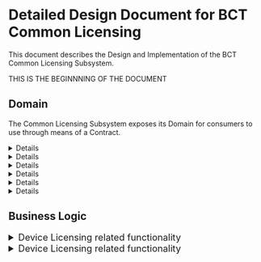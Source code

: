 Detailed Design Document for BCT Common Licensing
=================================================

This document describes the Design and Implementation of the BCT Common
Licensing Subsystem.

THIS IS THE BEGINNNING OF THE DOCUMENT

## Domain

The Common Licensing Subsystem exposes its Domain for consumers to use through means of a Contract.

<details>
<|01-domain/01-entities/entities.md|>
</details>

<details>
<|01-domain/02-commands/commands.md|>
</details>

<details>
<|01-domain/03-events/events.md|>
</details>

<details>
{{01-domain/04-queries/queries.md}}
</details>

<details>
<|01-domain/05-responses/responses.md|>
</details>

<details>
<|01-domain/06-significant-classes/significant-classes.md|>
</details>

## Business Logic

<!---------------------------------------------------------------------------------
                Feature License Related Functionality
----------------------------------------------------------------------------------->

<details>
<summary style="font-size: 1.3em";>Device Licensing related functionality</summary><blockquote>

<details id="class-overview">
<summary style="font-size: 1.1em">Class Overview</summary><blockquote>

<details id="device-validators">
<|02-business-logic/01-device-licensing/01-class-overview/01-validators/validators.md|>
</details>

<details id="device-managers">
<|02-business-logic/01-device-licensing/01-class-overview/02-managers/managers.md|>
</details>

<details id="device-handlers">
<|02-business-logic/01-device-licensing/01-class-overview/03-handlers/handlers.md|>
</details>

</blockquote></details><!--This closes class overview details-->

<details id="Business Logic Specifications">
<|02-business-logic/01-device-licensing/02-logic-specifications/logic-specifications.md|>
</details>

</blockquote></details><!--This closes device licensing related functionality details-->

<!---------------------------------------------------------------------------------
                Token License Related Functionality
----------------------------------------------------------------------------------->

<details>
<summary style="font-size: 1.3em";>Device Licensing related functionality</summary>

<details id="class-overview">
<summary style="font-size: 1.1em">Class Overview</summary>

<details id="device-validators">
<|02-business-logic/02-token-licensing/01-class-overview/01-validators/validators.md|>
</details>

<details id="device-managers">
<|02-business-logic/02-token-licensing/01-class-overview/02-managers/managers.md|>
</details>

<details id="device-handlers">
<|02-business-logic/02-token-licensing/01-class-overview/03-handlers/handlers.md|>
</details>

</details><!--This closes class overview details-->

<details id="Business Logic Specifications">
<|02-business-logic/02-token-licensing/02-logic-specifications/logic-specifications.md|>
</details>

</details><!--This closes device licensing related functionality details-->